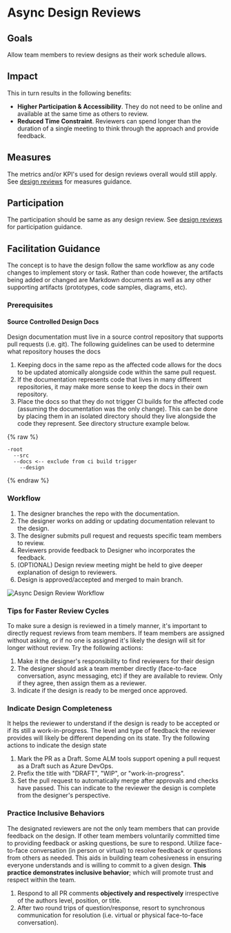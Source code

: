 # Async Design Reviews

## Goals

Allow team members to review designs as their work schedule allows.

## Impact

This in turn results in the following benefits:

- **Higher Participation & Accessibility**. They do not need to be online and available at the same time as others to review.
- **Reduced Time Constraint**. Reviewers can spend longer than the duration of a single meeting to think through the approach and provide feedback.

## Measures

The metrics and/or KPI's used for design reviews overall would still apply. See [design reviews](../README.md#Measures) for measures guidance.

## Participation

The participation should be same as any design review. See [design reviews](../README.md#Participation) for participation guidance.

## Facilitation Guidance

The concept is to have the design follow the same workflow as any code changes to implement story or task. Rather than code however, the artifacts being added or changed are Markdown documents as well as any other supporting artifacts (prototypes, code samples, diagrams, etc).

### Prerequisites

#### Source Controlled Design Docs

Design documentation must live in a source control repository that supports pull requests (i.e. git). The following guidelines can be used to determine what repository houses the docs

1. Keeping docs in the same repo as the affected code allows for the docs to be updated atomically alongside code within the same pull request.
2. If the documentation represents code that lives in many different repositories, it may make more sense to keep the docs in their own repository.
3. Place the docs so that they do not trigger CI builds for the affected code (assuming the documentation was the only change). This can be done by placing them in an isolated directory should they live alongside the code they represent. See directory structure example below.

{% raw %}

```text
-root
  --src
  --docs <-- exclude from ci build trigger
    --design
```

{% endraw %}

### Workflow

1. The designer branches the repo with the documentation.
2. The designer works on adding or updating documentation relevant to the design.
3. The designer submits pull request and requests specific team members to review.
4. Reviewers provide feedback to Designer who incorporates the feedback.
5. (OPTIONAL) Design review meeting might be held to give deeper explanation of design to reviewers.
6. Design is approved/accepted and merged to main branch.

![Async Design Review Workflow](images/async-design-reviews-sequence.png)

### Tips for Faster Review Cycles

To make sure a design is reviewed in a timely manner, it's important to directly request reviews from team members. If team members are assigned without asking, or if no one is assigned it's likely the design will sit for longer without review. Try the following actions:

1. Make it the designer's responsibility to find reviewers for their design
2. The designer should ask a team member directly (face-to-face conversation, async messaging, etc) if they are available to review. Only if they agree, then assign them as a reviewer.
3. Indicate if the design is ready to be merged once approved.

### Indicate Design Completeness

It helps the reviewer to understand if the design is ready to be accepted or if its still a work-in-progress. The level and type of feedback the reviewer provides will likely be different depending on its state. Try the following actions to indicate the design state

1. Mark the PR as a Draft. Some ALM tools support opening a pull request as a Draft such as Azure DevOps.
2. Prefix the title with "DRAFT", "WIP", or "work-in-progress".
3. Set the pull request to automatically merge after approvals and checks have passed. This can indicate to the reviewer the design is complete from the designer's perspective.

### Practice Inclusive Behaviors

The designated reviewers are not the only team members that can provide feedback on the design. If other team members voluntarily committed time to providing feedback or asking questions, be sure to respond. Utilize face-to-face conversation (in person or virtual) to resolve feedback or questions from others as needed. This aids in building team cohesiveness in ensuring everyone understands and is willing to commit to a given design. **This practice demonstrates inclusive behavior**; which will promote trust and respect within the team.

1. Respond to all PR comments **objectively and respectively** irrespective of the authors level, position, or title.
2. After two round trips of question/response, resort to synchronous communication for resolution (i.e. virtual or physical face-to-face conversation).
